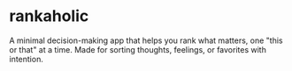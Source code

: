 # rankaholic

A minimal decision-making app that helps you rank what matters, one "this or that" at a time. Made for sorting thoughts, feelings, or favorites with intention.

